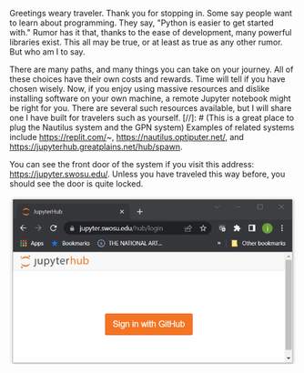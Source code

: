 Greetings weary traveler.
Thank you for stopping in.
Some say people want to learn about programming.
They say, "Python is easier to get started with."
Rumor has it that, thanks to the ease of development, many powerful libraries exist.
This all may be true, or at least as true as any other rumor.
But who am I to say.

There are many paths, and many things you can take on your journey.
All of these choices have their own costs and rewards.
Time will tell if you have chosen wisely.
Now, if you enjoy using massive resources and dislike installing software on your own machine, a remote Jupyter notebook might be right for you.
There are several such resources available, but I will share one I have built for travelers such as yourself.
[//]: # (This is a great place to plug the Nautilus system and the GPN system)
Examples of related systems include https://replit.com/~, https://nautilus.optiputer.net/, and https://jupyterhub.greatplains.net/hub/spawn.

You can see the front door of the system if you visit this address: https://jupyter.swosu.edu/.
Unless you have traveled this way before, you should see the door is quite locked.


![You are really locked out of jupyter.swosu.edu!](Locked_Jupyter_SWOSU_Page.png "Locked SWOSU Jupyter log in page")
